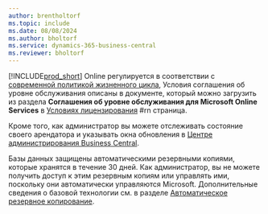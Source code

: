 ```yaml
---
author: brentholtorf
ms.topic: include
ms.date: 08/08/2024
ms.author: bholtorf
ms.service: dynamics-365-business-central
ms.reviewer: bholtorf
---
```

[!INCLUDE[prod_short](prod_short.md)] Online регулируется в соответствии с [современной политикой жизненного цикла](https://support.microsoft.com/help/30881/modern-lifecycle-policy), Условия соглашения об уровне обслуживания описаны в документе, который можно загрузить из раздела **Соглашения об уровне обслуживания для Microsoft Online Services** в [Условиях лицензирования](https://go.microsoft.com/fwlink/?LinkId=2180986)  #rn <!--(https://www.microsoft.com/licensing/product-licensing/products) -->страница.  

Кроме того, как администратор вы можете отслеживать состояние своего арендатора и указывать окна обновления в [Центре администрирования Business Central](/dynamics365/business-central/dev-itpro/administration/tenant-admin-center).  

Базы данных защищены автоматическими резервными копиями, которые хранятся в течение 30 дней. Как администратор, вы не можете получить доступ к этим резервным копиям или управлять ими, поскольку они автоматически управляются Microsoft. Дополнительные сведения о базовой технологии см. в разделе [Автоматическое резервное копирование](/azure/sql-database/sql-database-automated-backups).  
